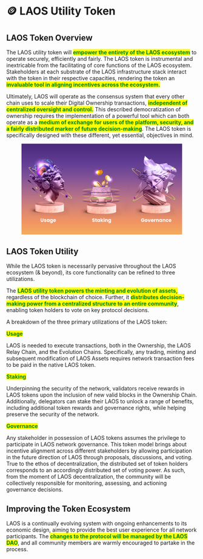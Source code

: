 # 🪙 LAOS Utility Token



## LAOS Token Overview

The LAOS utility token will <mark style="color:green;">**empower the entirety of the LAOS ecosystem**</mark> to operate securely, efficiently and fairly. The LAOS token is instrumental and inextricable from the facilitating of core functions of the LAOS ecosystem. Stakeholders at each substrate of the LAOS infrastructure stack interact with the token in their respective capacities, rendering the token an <mark style="color:green;">**invaluable tool in aligning incentives across the ecosystem.**</mark>&#x20;



Ultimately, LAOS will operate as the consensus system that every other chain uses to scale their Digital Ownership transactions, <mark style="color:green;">**independent of centralized oversight and control.**</mark> This described democratization of ownership requires the implementation of a powerful tool which can both operate as a <mark style="color:green;">**medium of exchange for users of the platform, security, and a fairly distributed marker of future decision-making**</mark>. The LAOS token is specifically designed with these different, yet essential, objectives in mind.&#x20;

<figure><img src="../.gitbook/assets/9_LAOS_Gitbook_assets_Token-Utility.jpg" alt=""><figcaption></figcaption></figure>

## LAOS Token Utility&#x20;

While the LAOS token is necessarily pervasive throughout the LAOS ecosystem (& beyond), its core functionality can be refined to three utilizations.&#x20;

The <mark style="color:green;">**LAOS utility token powers the minting and evolution of assets,**</mark> regardless of the blockchain of choice. Further, it <mark style="color:green;">**distributes decision-making power from a centralized structure to an entire community**</mark>, enabling token holders to vote on key protocol decisions.



A breakdown of the three primary utilizations of the LAOS token:&#x20;

<mark style="color:green;">**Usage**</mark>&#x20;

LAOS is needed to execute transactions, both in the Ownership, the LAOS Relay Chain, and the Evolution Chains. Specifically, any trading, minting and subsequent modification of LAOS Assets requires network transaction fees to be paid in the native LAOS token.&#x20;

<mark style="color:green;">**Staking**</mark>

Underpinning the security of the network, validators receive rewards in LAOS tokens upon the inclusion of new valid blocks in the Ownership Chain. Additionally, delegators can stake their LAOS to unlock a range of benefits, including additional token rewards and governance rights, while helping preserve the security of the network.&#x20;

<mark style="color:green;">**Governance**</mark>

Any stakeholder in possession of LAOS tokens assumes the privilege to participate in LAOS network governance. This token model brings about incentive alignment across different stakeholders by allowing participation in the future direction of LAOS through proposals, discussions, and voting. True to the ethos of decentralization, the distributed set of token holders corresponds to an accordingly distributed set of voting power. As such, from the moment of LAOS decentralization, the community will be collectively responsible for monitoring, assessing, and actioning governance decisions.&#x20;



## Improving the Token Ecosystem

LAOS is a continually evolving system with ongoing enhancements to its economic design, aiming to provide the best user experience for all network participants. The <mark style="color:green;">**changes to the protocol will be managed by the LAOS DAO**</mark>, and all community members are warmly encouraged to partake in the process.&#x20;
